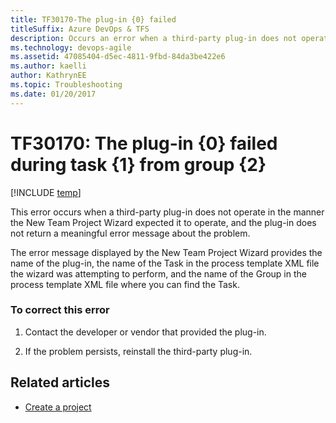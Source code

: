 ```yaml
---
title: TF30170-The plug-in {0} failed
titleSuffix: Azure DevOps & TFS
description: Occurs an error when a third-party plug-in does not operate in the manner the New Team Project Wizard expected it to operate.
ms.technology: devops-agile
ms.assetid: 47085404-d5ec-4811-9fbd-84da3be422e6
ms.author: kaelli
author: KathrynEE
ms.topic: Troubleshooting
ms.date: 01/20/2017
---
```


# TF30170: The plug-in {0} failed during task {1} from group {2}

[!INCLUDE [temp](../../includes/version-vsts-tfs-all-versions.md)]

This error occurs when a third-party plug-in does not operate in the manner the New Team Project Wizard expected it to operate, and the plug-in does not return a meaningful error message about the problem.

The error message displayed by the New Team Project Wizard provides the name of the plug-in, the name of the Task in the process template XML file the wizard was attempting to perform, and the name of the Group in the process template XML file where you can find the Task.

### To correct this error

1.  Contact the developer or vendor that provided the plug-in.

2.  If the problem persists, reinstall the third-party plug-in.

## Related articles

- [Create a project](../../organizations/projects/create-project.md)
